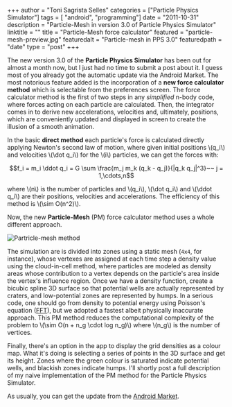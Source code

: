 +++
author = "Toni Sagrista Selles"
categories = ["Particle Physics Simulator"]
tags = [ "android", "programming"]
date = "2011-10-31"
description = "Particle-Mesh in version 3.0 of Particle Physics Simulator"
linktitle = ""
title = "Particle-Mesh force calculator"
featured = "particle-mesh-preview.jpg"
featuredalt = "Particle-mesh in PPS 3.0"
featuredpath = "date"
type = "post"
+++

<!-- Loading MathJax -->
<script src='https://cdnjs.cloudflare.com/ajax/libs/mathjax/2.7.5/MathJax.js?config=TeX-MML-AM_CHTML' async></script>

The new version 3.0 of the **Particle Physics Simulator** has been out for almost a month now, but I just had no time to submit a post about it. I guess most of you already got the automatic update via the Android Market. The most notorious feature added is the incorporation of a **new force calculator method** which is selectable from the preferences screen. The force calculator method is the first of two steps in any *simplified* n-body code, where forces acting on each particle are calculated. Then, the integrator comes in to derive new accelerations, velocities and, ultimately, positions, which are conveniently updated and displayed in screen to create the illusion of a smooth animation.

In the basic **direct method** each particle's force is calculated directly applying Newton's second law of motion, where given initial positions \\(q_i\\) and velocities \\(\dot q_i\\) for the \\(i\\) particles, we can get the forces with:

<!--more-->

$$f_i = m_i \ddot q_i = G \sum \frac{m_j m_k (q_k - q_j)}{|q_k q_j|^3}~~ j = 1,\cdots,n$$

where \\(n\\) is the number of particles and \\(q_i\\), \\(\dot q_i\\) and \\(\ddot q_i\\) are their positions, velocities and accelerations. The efficiency of this method is \\(\sim O(n^2)\\).

Now, the new **Particle-Mesh** (PM) force calculator method uses a whole different approach.

![Partricle-mesh method](/img/2011/10/particle-mesh.png)

The simulation are is divided into zones using a static mesh (`4x4`, for instance), whose vertexes are assigned at each time step a density value using the cloud-in-cell method, where particles are modeled as density areas whose contribution to a vertex depends on the particle's area inside the vertex's influence region. Once we have a density function, create a bicubic spline 3D surface so that potential wells are actually represented by craters, and low-potential zones are represented by humps. In a serious code, one should go from density to potential energy using Poisson's equation ([FFT](http://en.wikipedia.org/wiki/Fast_Fourier_transform)), but we adopted a fastest albeit physically inaccurate approach. This PM method reduces the computational complexity of the problem to \\(\sim O(n + n_g \cdot log n_g)\\) where \\(n_g\\) is the number of vertices.

Finally, there's an option in the app to display the grid densities as a colour map. What it's doing is selecting a series of points in the 3D surface and get its height. Zones where the green colour is saturated indicate potential wells, and blackish zones indicate humps. I'll shortly post a full description of my naive implementation of the PM method for the Particle Physics Simulator.

As usually, you can get the update from the [Android Market](https://market.android.com/details?id=com.tss.android).
